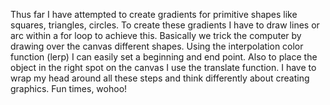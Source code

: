 Thus far I have attempted to create gradients for primitive shapes like squares, triangles, circles.
To create these gradients I have to draw lines or arc within a for loop to achieve this. Basically we trick the computer by drawing over the canvas different shapes.
Using the interpolation color function (lerp) I can easily set a beginning and end point.
Also to place the object in the right spot on the canvas I use the translate function. 
I have to wrap my head around all these steps and think differently about creating graphics.
Fun times, wohoo!
